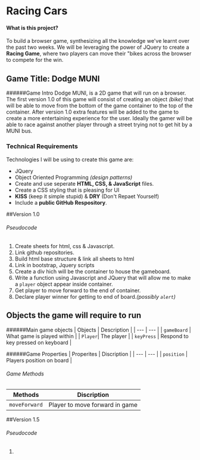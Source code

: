 # Racing Cars
#### What is this project?
To build a browser game, synthesizing all the knowledge we've learnt over the past two weeks.
We will be leveraging the power of JQuery to create a **Racing Game**, where two players can move their "bikes
across the browser to compete for the win.

## Game Title: Dodge MUNI

######Game Intro
Dodge MUNI, is a 2D game that will run on a browser. The first version 1.0 of this game will consist of creating an
object *(bike)* that will be able to move from the bottom of the game container to the top of the container. After
version 1.0 extra features will be added to the game to create a more entertaining experience for the user. Ideally 
the gamer will be able to race against another player through a street trying not to get hit by a MUNI bus. 

### Technical Requirements
Technologies I will be using to create this game are:
- JQuery
- Object Oriented Programming *(design patterns)*
- Create and use seperate **HTML, CSS, & JavaScript** files.
- Create a CSS styling that is pleasing for UI
- **KISS** (keep it simple stupid) & **DRY** (Don't Repaet Yourself)
- Include a **public GitHub Respository**.

##Version 1.0
###### Pseudocode
1. Create sheets for html, css & Javascript.
2. Link github repositories.
3. Build html base structure & link all sheets to html
4. Link in bootstrap, Jquery scripts
5. Create a div hich will be the container to house the gameboard.
6. Write a function using Javascript and JQuery that will allow me to make a `player` object appear inside container.
7. Get player to move forward to the end of container.
8. Declare player winner for getting to end of board.*(possibly `alert`)*



## Objects the game will require to run
######Main game objects
| Objects | Description |
| --- | --- |
| `gameBoard` | What game is played within |
| `Player`| The player |
| `keyPress` | Respond to key pressed on keyboard |

######Game Properties
| Properites | Discription |
| --- | --- | 
| `position` | Players position on board |

###### Game Methods
| Methods | Discription |
| --- | --- | 
| `moveForward` | Player to move forward in game |


##Version 1.5
###### Pseudocode
1. 

